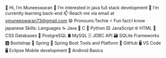👋 Hi, I’m Muneeswaran
👀 I’m interested in java full stack development
🌱 I’m currently learning back-end 
📫 Reach me via email at vmuneeswaran73@gmail.com 
😄 Pronouns:Techie 
⚡ Fun fact:I know japanese 
Skills:
    Languages 
      ☕ Java
      🔧 C
      🐍 Python
      🟨 JavaScript
      🌐 HTML
      🎨 CSS
    Databases
      🐘 PostgreSQL
      🛢️ MySQL
      🗄️ JDBC API
      🗃️ SQLite
    Frameworks
      🅱️ Bootstrap
      🍃 Spring
      🌱 Spring Boot
    Tools and Platform 
      🐙 GitHub
      🖥️ VS Code
      🖥️ Eclipse
    Mobile development 
      📱 Android Basics

<!---
Muneeswaran73/Muneeswaran73 is a ✨ special ✨ repository because its `README.md` (this file) appears on your GitHub profile.
You can click the Preview link to take a look at your changes.
--->
